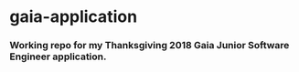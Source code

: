 # gaia-application
### Working repo for my Thanksgiving 2018 Gaia Junior Software Engineer application.
